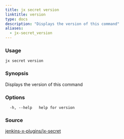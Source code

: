 ```yaml
---
title: jx secret version
linktitle: version
type: docs
description: "Displays the version of this command"
aliases:
  - jx-secret_version
---
```


### Usage

```
jx secret version
```

### Synopsis

Displays the version of this command

### Options

```
  -h, --help   help for version
```



### Source

[jenkins-x-plugins/jx-secret](https://github.com/jenkins-x-plugins/jx-secret)
